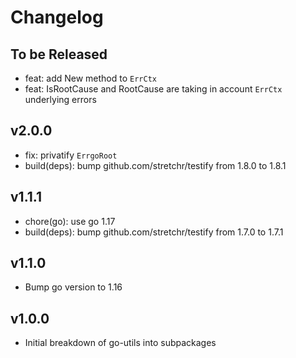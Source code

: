 # Changelog

## To be Released

* feat: add New method to `ErrCtx`
* feat: IsRootCause and RootCause are taking in account `ErrCtx` underlying errors

## v2.0.0

* fix: privatify `ErrgoRoot`
* build(deps): bump github.com/stretchr/testify from 1.8.0 to 1.8.1

## v1.1.1

* chore(go): use go 1.17
* build(deps): bump github.com/stretchr/testify from 1.7.0 to 1.7.1

## v1.1.0

* Bump go version to 1.16

## v1.0.0

* Initial breakdown of go-utils into subpackages
